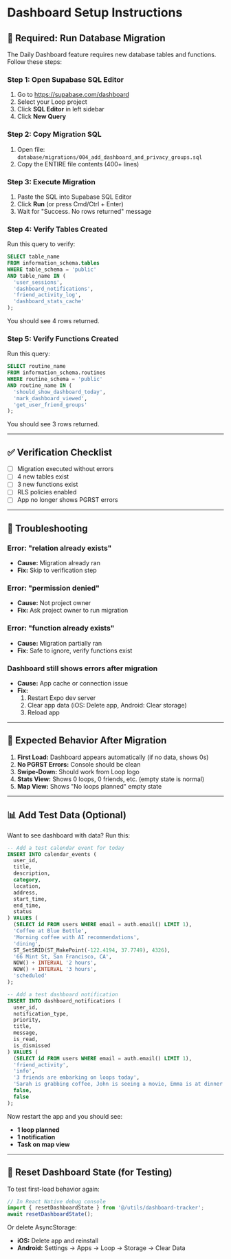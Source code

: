 # Dashboard Setup Instructions

## 🚨 Required: Run Database Migration

The Daily Dashboard feature requires new database tables and functions. Follow these steps:

### Step 1: Open Supabase SQL Editor

1. Go to https://supabase.com/dashboard
2. Select your Loop project
3. Click **SQL Editor** in left sidebar
4. Click **New Query**

### Step 2: Copy Migration SQL

1. Open file: `database/migrations/004_add_dashboard_and_privacy_groups.sql`
2. Copy the ENTIRE file contents (400+ lines)

### Step 3: Execute Migration

1. Paste the SQL into Supabase SQL Editor
2. Click **Run** (or press Cmd/Ctrl + Enter)
3. Wait for "Success. No rows returned" message

### Step 4: Verify Tables Created

Run this query to verify:

```sql
SELECT table_name
FROM information_schema.tables
WHERE table_schema = 'public'
AND table_name IN (
  'user_sessions',
  'dashboard_notifications',
  'friend_activity_log',
  'dashboard_stats_cache'
);
```

You should see 4 rows returned.

### Step 5: Verify Functions Created

Run this query:

```sql
SELECT routine_name
FROM information_schema.routines
WHERE routine_schema = 'public'
AND routine_name IN (
  'should_show_dashboard_today',
  'mark_dashboard_viewed',
  'get_user_friend_groups'
);
```

You should see 3 rows returned.

---

## ✅ Verification Checklist

- [ ] Migration executed without errors
- [ ] 4 new tables exist
- [ ] 3 new functions exist
- [ ] RLS policies enabled
- [ ] App no longer shows PGRST errors

---

## 🐛 Troubleshooting

### Error: "relation already exists"
- **Cause:** Migration already ran
- **Fix:** Skip to verification step

### Error: "permission denied"
- **Cause:** Not project owner
- **Fix:** Ask project owner to run migration

### Error: "function already exists"
- **Cause:** Migration partially ran
- **Fix:** Safe to ignore, verify functions exist

### Dashboard still shows errors after migration
- **Cause:** App cache or connection issue
- **Fix:**
  1. Restart Expo dev server
  2. Clear app data (iOS: Delete app, Android: Clear storage)
  3. Reload app

---

## 🎯 Expected Behavior After Migration

1. **First Load:** Dashboard appears automatically (if no data, shows 0s)
2. **No PGRST Errors:** Console should be clean
3. **Swipe-Down:** Should work from Loop logo
4. **Stats View:** Shows 0 loops, 0 friends, etc. (empty state is normal)
5. **Map View:** Shows "No loops planned" empty state

---

## 📊 Add Test Data (Optional)

Want to see dashboard with data? Run this:

```sql
-- Add a test calendar event for today
INSERT INTO calendar_events (
  user_id,
  title,
  description,
  category,
  location,
  address,
  start_time,
  end_time,
  status
) VALUES (
  (SELECT id FROM users WHERE email = auth.email() LIMIT 1),
  'Coffee at Blue Bottle',
  'Morning coffee with AI recommendations',
  'dining',
  ST_SetSRID(ST_MakePoint(-122.4194, 37.7749), 4326),
  '66 Mint St, San Francisco, CA',
  NOW() + INTERVAL '2 hours',
  NOW() + INTERVAL '3 hours',
  'scheduled'
);

-- Add a test dashboard notification
INSERT INTO dashboard_notifications (
  user_id,
  notification_type,
  priority,
  title,
  message,
  is_read,
  is_dismissed
) VALUES (
  (SELECT id FROM users WHERE email = auth.email() LIMIT 1),
  'friend_activity',
  'info',
  '3 friends are embarking on loops today',
  'Sarah is grabbing coffee, John is seeing a movie, Emma is at dinner',
  false,
  false
);
```

Now restart the app and you should see:
- **1 loop planned**
- **1 notification**
- **Task on map view**

---

## 🔄 Reset Dashboard State (for Testing)

To test first-load behavior again:

```typescript
// In React Native debug console
import { resetDashboardState } from '@/utils/dashboard-tracker';
await resetDashboardState();
```

Or delete AsyncStorage:
- **iOS:** Delete app and reinstall
- **Android:** Settings → Apps → Loop → Storage → Clear Data
